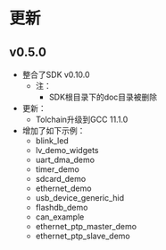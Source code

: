 # 更新

## v0.5.0

- 整合了SDK v0.10.0
  - 注：
    - SDK根目录下的doc目录被删除
- 更新：
  - Tolchain升级到GCC 11.1.0
- 增加了如下示例：
  - blink_led
  - lv_demo_widgets
  - uart_dma_demo
  - timer_demo
  - sdcard_demo
  - ethernet_demo
  - usb_device_generic_hid
  - flashdb_demo
  - can_example
  - ethernet_ptp_master_demo
  - ethernet_ptp_slave_demo